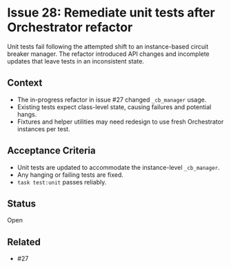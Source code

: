 # Issue 28: Remediate unit tests after Orchestrator refactor

Unit tests fail following the attempted shift to an instance-based circuit
breaker manager. The refactor introduced API changes and incomplete updates that
leave tests in an inconsistent state.

## Context
- The in-progress refactor in issue #27 changed `_cb_manager` usage.
- Existing tests expect class-level state, causing failures and potential hangs.
- Fixtures and helper utilities may need redesign to use fresh Orchestrator
  instances per test.

## Acceptance Criteria
- Unit tests are updated to accommodate the instance-level `_cb_manager`.
- Any hanging or failing tests are fixed.
- `task test:unit` passes reliably.

## Status
Open

## Related
- #27
